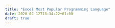 ```yaml
---
title: "Excel Most Popular Programming Language"
date: 2020-02-12T13:34:22+01:00
draft: true
---
```


